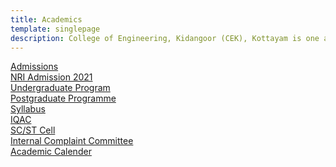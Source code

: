 ```yaml
---
title: Academics
template: singlepage
description: College of Engineering, Kidangoor (CEK), Kottayam is one among the premier institutions in the state. The college is governed by the Co-operative Academy of Professional Education established by the Government of Kerala. The admissions are based on the rank obtained by the students in the State Entrance examinations and functioning of the college is according to the rules and regulations formulated by the Government of Kerala.
---
```



[Admissions](/academics/admission/)<br>
[NRI Admission 2021](/academics/admission/)<br>
[Undergraduate Program](/academics/ugprogramme/)<br>
[Postgraduate Programme](/academics/pgprogramme/)<br>
[Syllabus](https://ktu.edu.in/eu/acd/academicRegulation.htm?=d%2FoY2W6v3%2FgC8nqDvJQEH%2FPo1Vgvv0tN%2Be4eMVkD6M8GrmcoIlMugwKVVJWmeG8H)<br>
[IQAC](/academics/iqac/)<br>
[SC/ST Cell](/academics/scst/)<br>
[Internal Complaint Committee](/academics/icc/)<br>
[Academic Calender](/academics/academicalender/)<br>

